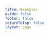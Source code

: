 ```yaml
---
title: Examples
aside: false
footer: false
returnToTop: false
layout: page
---
```


<script>
import { defineAsyncComponent } from 'vue'
import ReplLoading from '../../.vitepress/theme/components/ReplLoading.vue'

export default {
  components: {
    ExampleRepl: defineAsyncComponent({
      loader: () => import(/* webpackChunkName: jqRepl */  './ExampleRepl.vue'),
      loadingComponent: ReplLoading
    })
  }
}
</script>

<ClientOnly>
  <ExampleRepl />
</ClientOnly>
